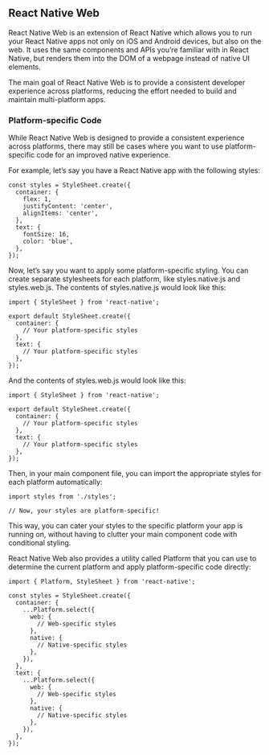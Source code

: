 ## React Native Web
React Native Web is an extension of React Native which allows you to run your React Native apps not only on iOS and Android devices, but also on the web. It uses the same components and APIs you’re familiar with in React Native, but renders them into the DOM of a webpage instead of native UI elements.

The main goal of React Native Web is to provide a consistent developer experience across platforms, reducing the effort needed to build and maintain multi-platform apps.

### Platform-specific Code
While React Native Web is designed to provide a consistent experience across platforms, there may still be cases where you want to use platform-specific code for an improved native experience.

For example, let’s say you have a React Native app with the following styles:
```
const styles = StyleSheet.create({
  container: {
    flex: 1,
    justifyContent: 'center',
    alignItems: 'center',
  },
  text: {
    fontSize: 16,
    color: 'blue',
  },
});
```
Now, let’s say you want to apply some platform-specific styling. You can create separate stylesheets for each platform, like styles.native.js and styles.web.js. The contents of styles.native.js would look like this:
```
import { StyleSheet } from 'react-native';

export default StyleSheet.create({
  container: {
    // Your platform-specific styles
  },
  text: {
    // Your platform-specific styles
  },
});
```
And the contents of styles.web.js would look like this:
```
import { StyleSheet } from 'react-native';

export default StyleSheet.create({
  container: {
    // Your platform-specific styles
  },
  text: {
    // Your platform-specific styles
  },
});
```
Then, in your main component file, you can import the appropriate styles for each platform automatically:
```
import styles from './styles';

// Now, your styles are platform-specific!
```
This way, you can cater your styles to the specific platform your app is running on, without having to clutter your main component code with conditional styling.

React Native Web also provides a utility called Platform that you can use to determine the current platform and apply platform-specific code directly:
```
import { Platform, StyleSheet } from 'react-native';

const styles = StyleSheet.create({
  container: {
    ...Platform.select({
      web: {
        // Web-specific styles
      },
      native: {
        // Native-specific styles
      },
    }),
  },
  text: {
    ...Platform.select({
      web: {
        // Web-specific styles
      },
      native: {
        // Native-specific styles
      },
    }),
  },
});
```